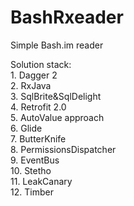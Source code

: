 # BashRxeader
Simple Bash.im reader 

Solution stack: 
<br>1. Dagger 2 
<br>2. RxJava 
<br>3. SqlBrite&SqlDelight 
<br>4. Retrofit 2.0 
<br>5. AutoValue approach 
<br>6. Glide
<br>7. ButterKnife
<br>8. PermissionsDispatcher
<br>9. EventBus
<br>10. Stetho
<br>11. LeakCanary
<br>12. Timber





